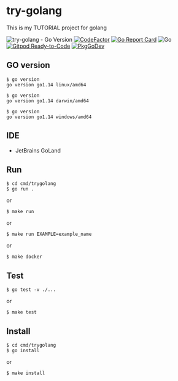# try-golang
This is my TUTORIAL project for golang

![try-golang - Go Version](https://img.shields.io/badge/go-1.14-blue.svg)
[![CodeFactor](https://www.codefactor.io/repository/github/devlights/try-golang/badge/master)](https://www.codefactor.io/repository/github/devlights/try-golang/overview/master)
[![Go Report Card](https://goreportcard.com/badge/github.com/devlights/try-golang)](https://goreportcard.com/report/github.com/devlights/try-golang)
![Go](https://github.com/devlights/try-golang/workflows/Go/badge.svg?branch=master)
[![Gitpod Ready-to-Code](https://img.shields.io/badge/Gitpod-Ready--to--Code-blue?logo=gitpod)](https://gitpod.io/#https://github.com/devlights/try-golang) 
[![PkgGoDev](https://pkg.go.dev/badge/github.com/devlights/try-golang)](https://pkg.go.dev/github.com/devlights/try-golang)

## GO version

```shell script
$ go version
go version go1.14 linux/amd64
```

```shell script
$ go version
go version go1.14 darwin/amd64
```

```shell script
$ go version
go version go1.14 windows/amd64
```

## IDE

- JetBrains GoLand

## Run

```shell script
$ cd cmd/trygolang
$ go run .
```

or 

```shell script
$ make run
```

or

```shell script
$ make run EXAMPLE=example_name
```

or

```shell script
$ make docker
```

## Test

```shell script
$ go test -v ./...
```

or

```shell script
$ make test
```

## Install

```shell script
$ cd cmd/trygolang
$ go install
```

or 

```shell script
$ make install
```
